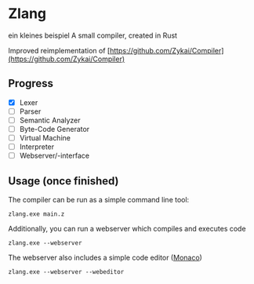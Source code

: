 # Zlang
ein kleines beispiel
A small compiler, created in Rust

Improved reimplementation of [https://github.com/Zykai/Compiler](https://github.com/Zykai/Compiler)

## Progress
- [x] Lexer
- [ ] Parser
- [ ] Semantic Analyzer
- [ ] Byte-Code Generator
- [ ] Virtual Machine
- [ ] Interpreter
- [ ] Webserver/-interface

## Usage (once finished)
The compiler can be run as a simple command line tool:
```
zlang.exe main.z
```
Additionally, you can run a webserver which compiles and executes code
```
zlang.exe --webserver
```
The webserver also includes a simple code editor ([Monaco](https://github.com/microsoft/monaco-editor))
```
zlang.exe --webserver --webeditor
```
